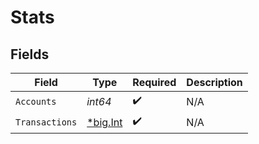 # Stats


## Fields

| Field                                       | Type                                        | Required                                    | Description                                 |
| ------------------------------------------- | ------------------------------------------- | ------------------------------------------- | ------------------------------------------- |
| `Accounts`                                  | *int64*                                     | :heavy_check_mark:                          | N/A                                         |
| `Transactions`                              | [*big.Int](https://pkg.go.dev/math/big#Int) | :heavy_check_mark:                          | N/A                                         |